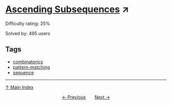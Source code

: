# [Ascending Subsequences](https://projecteuler.net/problem=733) ↗️

Difficulty rating: 25%

Solved by: 495 users
## Tags

- [combinatorics](../tags/combinatorics.md)
- [pattern-matching](../tags/pattern-matching.md)
- [sequence](../tags/sequence.md)



---

[↑ Main Index](../README.md)


<div align=center><a href='732.md'>← Previous</a> &nbsp;&nbsp; &nbsp;&nbsp;  <a href='734.md'>Next →</a></div>
